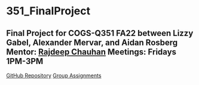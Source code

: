 # 351_FinalProject
Final Project for COGS-Q351 FA22 between Lizzy Gabel, Alexander Mervar, and Aidan Rosberg
Mentor: [Rajdeep Chauhan](rajchauh@iu.edu)
Meetings: Fridays 1PM-3PM
-----
[GitHub Repository](https://github.com/alexandermervar/351_FinalProject)
[Group Assignments](https://docs.google.com/spreadsheets/d/15mvKIgBTQx9gh6c_echjIEnvzqAiBFYBT1i4rZBNG1s/edit#gid=0)
